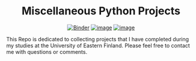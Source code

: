 <div align="center">
  
# Miscellaneous Python Projects

[![Binder](https://mybinder.org/badge_logo.svg)](hhttps://mybinder.org/v2/gh/fizixmastr/UEF-Projects/HEAD) [![image](https://img.shields.io/badge/Author-Charles%20Rambo-orange)](https://github.com/fizixmastr) [![image](https://img.shields.io/badge/-LinkedIn-grey?style=flat&logo=linkedin&labelColor=blue)](https://fi.linkedin.com/in/charles-rambo?trk=profile-badge)
</div>


This Repo is dedicated to collecting projects that I have completed during my studies at the University of Eastern Finland. Please feel free to contact me with questions or comments.
